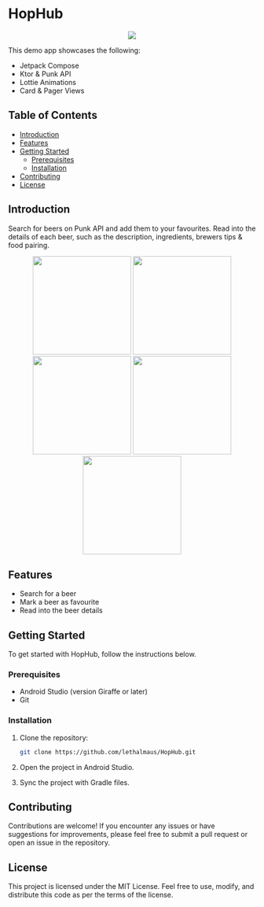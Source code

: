 # HopHub

<p align="center">
  <img src="https://github.com/LethalMaus/HopHub/tree/main/app/src/main/res/mipmap-xxxhdpi/ic_launcher.webp"><br>
</p>

This demo app showcases the following:

- Jetpack Compose
- Ktor & Punk API
- Lottie Animations
- Card & Pager Views

## Table of Contents

- [Introduction](#introduction)
- [Features](#features)
- [Getting Started](#getting-started)
    - [Prerequisites](#prerequisites)
    - [Installation](#installation)
- [Contributing](#contributing)
- [License](#license)

## Introduction

Search for beers on Punk API and add them to your favourites.
Read into the details of each beer, such as the description, ingredients, brewers tips & food pairing.

<p align="center">
  <img src="https://github.com/LethalMaus/HopHub/tree/main/assets/Screenshot1.png" height="200">
  <img src="https://github.com/LethalMaus/HopHub/tree/main/assets/Screenshot2.png" height="200">
  <img src="https://github.com/LethalMaus/HopHub/tree/main/assets/Screenshot3.png" height="200">
  <img src="https://github.com/LethalMaus/HopHub/tree/main/assets/Screenshot4.png" height="200">
  <img src="https://github.com/LethalMaus/HopHub/tree/main/assets/Screenshot5.png" height="200">
</p>

## Features

- Search for a beer
- Mark a beer as favourite
- Read into the beer details

## Getting Started

To get started with HopHub, follow the instructions below.

### Prerequisites

- Android Studio (version Giraffe or later)
- Git

### Installation

1. Clone the repository:

   ```bash
   git clone https://github.com/lethalmaus/HopHub.git
   ```

2. Open the project in Android Studio.
3. Sync the project with Gradle files.

## Contributing
Contributions are welcome! If you encounter any issues or have suggestions for improvements, please feel free to submit a pull request or open an issue in the repository.

## License
This project is licensed under the MIT License. Feel free to use, modify, and distribute this code as per the terms of the license.